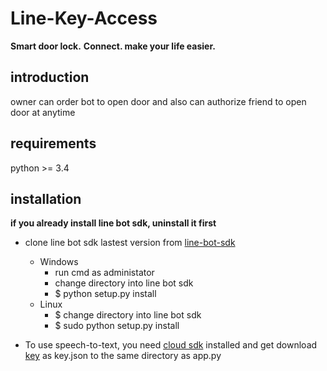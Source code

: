 # Line-Key-Access
**Smart door lock.**
**Connect. make your life easier.**
## introduction
owner can order bot to open door and also can authorize friend to open door at anytime
## requirements
python >= 3.4
## installation
**if you already install line bot sdk, uninstall it first**
* clone line bot sdk lastest version from [line-bot-sdk](https://github.com/line/line-bot-sdk-python)
  * Windows
    * run cmd as administator
    * change directory into line bot sdk
    * $ python setup.py install
  * Linux
    * $ change directory into line bot sdk
    * $ sudo python setup.py install
    
* To use speech-to-text, you need [cloud sdk](https://cloud.google.com/sdk/docs/install) installed and get download [key](https://cloud.google.com/sdk/gcloud/reference/iam/service-accounts/keys/create) as key.json to the same directory as app.py
